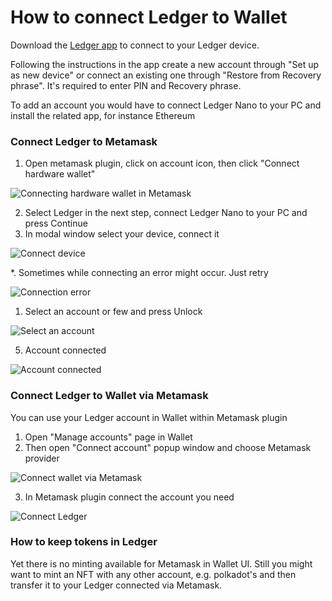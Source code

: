 # How to connect Ledger to Wallet

Download the [Ledger app](https://www.ledger.com/start) to connect to your Ledger device.


Following the instructions in the app create a new account through "Set up as new device" or connect an existing one through "Restore from Recovery phrase". It's required to enter PIN and Recovery phrase.

To add an account you would have to connect Ledger Nano to your PC and install the related app, for instance Ethereum
### Connect Ledger to Metamask

1. Open metamask plugin, click on account icon, then click "Connect hardware wallet"

![Connecting hardware wallet in Metamask](../images/connect-hardware-wallet.png)

2. Select Ledger in the next step, connect Ledger Nano to your PC and press Continue
3. In modal window select your device, connect it

![Connect device](../images/connect-device.png)

*. Sometimes while connecting an error might occur. Just retry

![Connection error](../images/error-0x650f.png)

1. Select an account or few and press Unlock

![Select an account](../images/select-an-account.png)

5. Account connected

![Account connected](../images/account-connected.png)

### Connect Ledger to Wallet via Metamask

You can use your Ledger account in Wallet within Metamask plugin
1. Open "Manage accounts" page in Wallet
2. Then open "Connect account" popup window and choose Metamask provider

![Connect wallet via Metamask](../images/metamask-in-wallet.png)

3. In Metamask plugin connect the account you need

![Connect Ledger](../images/ledger-metamask-wallet.png)

### How to keep tokens in Ledger

Yet there is no minting available for Metamask in Wallet UI. Still you might want to mint an NFT with any other account, e.g. polkadot's and then transfer it to your Ledger connected via Metamask.

